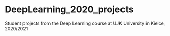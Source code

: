 # DeepLearning_2020_projects
Student projects from the Deep Learning course at UJK University in Kielce, 2020/2021
